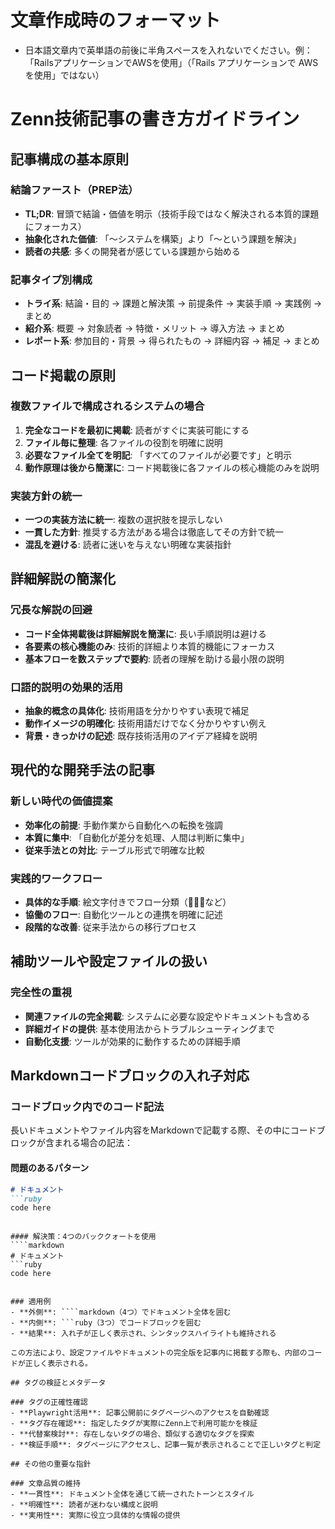 # 文章作成時のフォーマット

- 日本語文章内で英単語の前後に半角スペースを入れないでください。例：「RailsアプリケーションでAWSを使用」（「Rails アプリケーションで AWS を使用」ではない）

# Zenn技術記事の書き方ガイドライン

## 記事構成の基本原則

### 結論ファースト（PREP法）
- **TL;DR**: 冒頭で結論・価値を明示（技術手段ではなく解決される本質的課題にフォーカス）
- **抽象化された価値**: 「〜システムを構築」より「〜という課題を解決」
- **読者の共感**: 多くの開発者が感じている課題から始める

### 記事タイプ別構成
- **トライ系**: 結論・目的 → 課題と解決策 → 前提条件 → 実装手順 → 実践例 → まとめ
- **紹介系**: 概要 → 対象読者 → 特徴・メリット → 導入方法 → まとめ
- **レポート系**: 参加目的・背景 → 得られたもの → 詳細内容 → 補足 → まとめ

## コード掲載の原則

### 複数ファイルで構成されるシステムの場合
1. **完全なコードを最初に掲載**: 読者がすぐに実装可能にする
2. **ファイル毎に整理**: 各ファイルの役割を明確に説明
3. **必要なファイル全てを明記**: 「すべてのファイルが必要です」と明示
4. **動作原理は後から簡潔に**: コード掲載後に各ファイルの核心機能のみを説明

### 実装方針の統一
- **一つの実装方法に統一**: 複数の選択肢を提示しない
- **一貫した方針**: 推奨する方法がある場合は徹底してその方針で統一
- **混乱を避ける**: 読者に迷いを与えない明確な実装指針

## 詳細解説の簡潔化

### 冗長な解説の回避
- **コード全体掲載後は詳細解説を簡潔に**: 長い手順説明は避ける
- **各要素の核心機能のみ**: 技術的詳細より本質的機能にフォーカス
- **基本フローを数ステップで要約**: 読者の理解を助ける最小限の説明

### 口語的説明の効果的活用
- **抽象的概念の具体化**: 技術用語を分かりやすい表現で補足
- **動作イメージの明確化**: 技術用語だけでなく分かりやすい例え
- **背景・きっかけの記述**: 既存技術活用のアイデア経緯を説明

## 現代的な開発手法の記事

### 新しい時代の価値提案
- **効率化の前提**: 手動作業から自動化への転換を強調
- **本質に集中**: 「自動化が差分を処理、人間は判断に集中」
- **従来手法との対比**: テーブル形式で明確な比較

### 実践的ワークフロー
- **具体的な手順**: 絵文字付きでフロー分類（🚀🔧🎯など）
- **協働のフロー**: 自動化ツールとの連携を明確に記述
- **段階的な改善**: 従来手法からの移行プロセス

## 補助ツールや設定ファイルの扱い

### 完全性の重視
- **関連ファイルの完全掲載**: システムに必要な設定やドキュメントも含める
- **詳細ガイドの提供**: 基本使用法からトラブルシューティングまで
- **自動化支援**: ツールが効果的に動作するための詳細手順

## Markdownコードブロックの入れ子対応

### コードブロック内でのコード記法
長いドキュメントやファイル内容をMarkdownで記載する際、その中にコードブロックが含まれる場合の記法：

#### 問題のあるパターン
```markdown
# ドキュメント
```ruby
code here
```
```

#### 解決策：4つのバッククォートを使用
````markdown
# ドキュメント
```ruby
code here
```
````

### 適用例
- **外側**: ````markdown（4つ）でドキュメント全体を囲む
- **内側**: ```ruby（3つ）でコードブロックを囲む
- **結果**: 入れ子が正しく表示され、シンタックスハイライトも維持される

この方法により、設定ファイルやドキュメントの完全版を記事内に掲載する際も、内部のコードが正しく表示される。

## タグの検証とメタデータ

### タグの正確性確認
- **Playwright活用**: 記事公開前にタグページへのアクセスを自動確認
- **タグ存在確認**: 指定したタグが実際にZenn上で利用可能かを検証
- **代替案検討**: 存在しないタグの場合、類似する適切なタグを探索
- **検証手順**: タグページにアクセスし、記事一覧が表示されることで正しいタグと判定

## その他の重要な指針

### 文章品質の維持
- **一貫性**: ドキュメント全体を通じて統一されたトーンとスタイル
- **明確性**: 読者が迷わない構成と説明
- **実用性**: 実際に役立つ具体的な情報の提供
